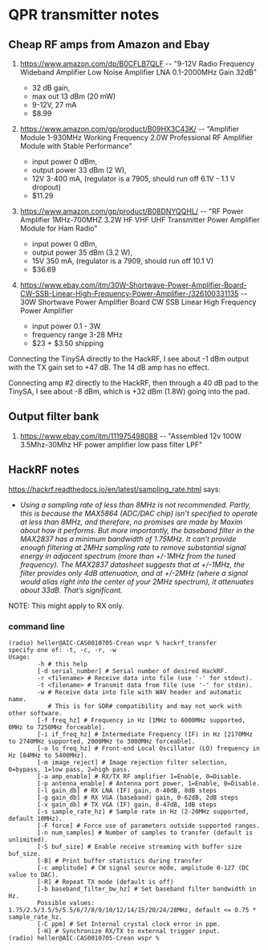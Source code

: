 # QPR transmitter notes

## Cheap RF amps from Amazon and Ebay

1. <https://www.amazon.com/dp/B0CFLB7QLF>  -- "9-12V Radio Frequency Wideband Amplifier Low Noise Amplifier LNA 0.1-2000MHz Gain 32dB"
    * 32 dB gain,
    * max out 13 dBm (20 mW)  
    * 9-12V, 27 mA
    * $8.99

2. <https://www.amazon.com/gp/product/B09HX3C43K/> -- "Amplifier Module 1-930MHz Working Frequency 2.0W Professional RF Amplifier Module with Stable Performance"  
    * input power 0 dBm,
    * output power 33 dBm (2 W),
    * 12V 3-400 mA, (regulator is a 7905, should run off 6.1V - 1.1 V dropout)
    * $11.29

3. <https://www.amazon.com/gp/product/B08DNYQQHL/> -- "RF Power Amplifier 1MHz-700MHZ 3.2W HF VHF UHF Transmitter Power Amplifier Module for Ham Radio"
    * input power 0 dBm,
    * output power 35 dBm (3.2 W),
    * 15V 350 mA, (regulator is a 7909, should run off 10.1 V)
    * $36.69

4. <https://www.ebay.com/itm/30W-Shortwave-Power-Amplifier-Board-CW-SSB-Linear-High-Frequency-Power-Amplifier-/326100331135> -- 30W Shortwave Power Amplifier Board CW SSB Linear High Frequency Power Amplifier
    * input power 0.1 - 3W
    * frequency range 3-28 MHz
    * \$23 + \$3.50 shipping

Connecting the TinySA directly to the HackRF, I see about -1 dBm output with the TX gain set to +47 dB.  The 14 dB amp has no effect.  

Connecting amp #2 directly to the HackRF, then through a 40 dB pad to the TinySA, I see about -8 dBm, which is +32 dBm (1.8W) going into the pad.

## Output filter bank

1. <https://www.ebay.com/itm/111975498088> -- "Assembled 12v 100W 3.5Mhz-30Mhz HF power amplifier low pass filter LPF"

## HackRF notes

<https://hackrf.readthedocs.io/en/latest/sampling_rate.html> says:

* _Using a sampling rate of less than 8MHz is not recommended. Partly, this is because the MAX5864 (ADC/DAC chip) isn’t specified to operate at less than 8MHz, and therefore, no promises are made by Maxim about how it performs. But more importantly, the baseband filter in the MAX2837 has a minimum bandwidth of 1.75MHz. It can’t provide enough filtering at 2MHz sampling rate to remove substantial signal energy in adjacent spectrum (more than +/-1MHz from the tuned frequency). The MAX2837 datasheet suggests that at +/-1MHz, the filter provides only 4dB attenuation, and at +/-2MHz (where a signal would alias right into the center of your 2MHz spectrum), it attenuates about 33dB. That’s significant._

NOTE: This might apply to RX only.

### command line

```text
(radio) heller@AIC-CAS0010705-Crean wspr % hackrf_transfer           
specify one of: -t, -c, -r, -w
Usage:
        -h # this help
        [-d serial_number] # Serial number of desired HackRF.
        -r <filename> # Receive data into file (use '-' for stdout).
        -t <filename> # Transmit data from file (use '-' for stdin).
        -w # Receive data into file with WAV header and automatic name.
           # This is for SDR# compatibility and may not work with other software.
        [-f freq_hz] # Frequency in Hz [1MHz to 6000MHz supported, 0MHz to 7250MHz forceable].
        [-i if_freq_hz] # Intermediate Frequency (IF) in Hz [2170MHz to 2740MHz supported, 2000MHz to 3000MHz forceable].
        [-o lo_freq_hz] # Front-end Local Oscillator (LO) frequency in Hz [84MHz to 5400MHz].
        [-m image_reject] # Image rejection filter selection, 0=bypass, 1=low pass, 2=high pass.
        [-a amp_enable] # RX/TX RF amplifier 1=Enable, 0=Disable.
        [-p antenna_enable] # Antenna port power, 1=Enable, 0=Disable.
        [-l gain_db] # RX LNA (IF) gain, 0-40dB, 8dB steps
        [-g gain_db] # RX VGA (baseband) gain, 0-62dB, 2dB steps
        [-x gain_db] # TX VGA (IF) gain, 0-47dB, 1dB steps
        [-s sample_rate_hz] # Sample rate in Hz (2-20MHz supported, default 10MHz).
        [-F force] # Force use of parameters outside supported ranges.
        [-n num_samples] # Number of samples to transfer (default is unlimited).
        [-S buf_size] # Enable receive streaming with buffer size buf_size.
        [-B] # Print buffer statistics during transfer
        [-c amplitude] # CW signal source mode, amplitude 0-127 (DC value to DAC).
        [-R] # Repeat TX mode (default is off) 
        [-b baseband_filter_bw_hz] # Set baseband filter bandwidth in Hz.
        Possible values: 1.75/2.5/3.5/5/5.5/6/7/8/9/10/12/14/15/20/24/28MHz, default <= 0.75 * sample_rate_hz.
        [-C ppm] # Set Internal crystal clock error in ppm.
        [-H] # Synchronize RX/TX to external trigger input.
(radio) heller@AIC-CAS0010705-Crean wspr % 
````
